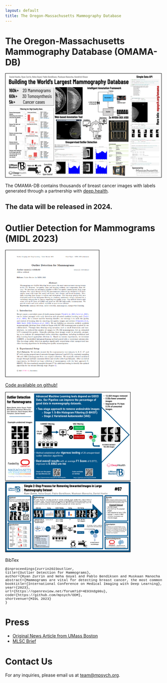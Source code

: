 ```yaml
---
layout: default
title: The Oregon-Massachusetts Mammography Database
---
```


# The Oregon-Massachusetts Mammography Database (OMAMA-DB)

<!-- ## We are creating the World's largest Mammography Database.  -->

<a href='images/omama_overview.pdf' target='_blank'><img src='images/omama_overview.png' style='border:solid thin black;width:500px'></a>

The OMAMA-DB contains thousands of breast cancer images with labels generated through a partnership with <a href='https://deep.health'>deep.health</a>.

## The data will be released in 2024.


# Outlier Detection for Mammograms (MIDL 2023)


<a href='https://danielhaehn.com/papers/?zurrin2023outlier' target='_blank'><img src='images/midl_paper.png' style='border:solid thin black;width:300px'></a>

[Code available on github!](https://github.com/mpsych/ODM)

<a href='images/midl.pdf' target='_blank'><img src='images/midl.png' style='border:solid thin black;width:400px'></a>&nbsp;&nbsp;&nbsp;<a href='images/csm.pdf' target='_blank'><img src='images/csm.png' style='border:solid thin black;width:400px'></a>

BibTex

<pre style="overflow:auto; text-align:left; font-size:0.8em;font-family:courier;margin-bottom: 20px;"><span class="bibtexraw noread">@inproceedings{zurrin2023outlier,
title={Outlier Detection for Mammograms},
author={Ryan Zurrin and Neha Goyal and Pablo Bendiksen and Muskaan Manocha and Dan Simovici and Nurit Haspel and Marc Pomplun and Daniel Haehn},
abstract={Mammograms are vital for detecting breast cancer, the most common cancer among women in the US. However, low-quality scans and imaging artifacts can compromise their efficacy. We introduce an automated pipeline to filter low-quality mammograms from large datasets. Our initial dataset of 176,492 mammograms contained an estimated 5.5% lower quality scans with issues like metal coil frames, wire clamps, and breast implants. Manually removing these images is tedious and error-prone. Our two-stage process first uses threshold-based 5-bin histogram filtering to eliminate undesirable images, followed by a variational autoencoder to remove remaining low-quality scans. Our method detects such scans with an F1 Score of 0.8862 and preserves 163,568 high-quality mammograms. We provide results and tools publicly available as open-source software.},
booktitle={International Conference on Medical Imaging with Deep Learning},
year={2023},
url={https://openreview.net/forum?id=4E93Xdg98u},
code={https://github.com/mpsych/ODM},
shortvenue={MIDL 2023}
}</span></pre>

# Press

- [Original News Article from UMass Boston](https://www.umb.edu/news/2020/two-umass-boston-researchers-awarded-mass-life-sci/)
- [MLSC Brief](https://www.masslifesciences.com/news/two-umass-boston-researchers-awarded-mass-life-sciences-grants/)

# Contact Us

For any inquiries, please email us at [team@mpsych.org](mailto:team@mpsych.org).
